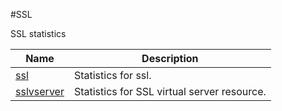 #SSL

SSL statistics


<table><thead><tr><th>Name</th><th>Description</th></tr></thead><tbody><tr><td><a href=".././ssl/ssl/">ssl</a></td><td>Statistics for ssl.</td></tr><tr><td><a href=".././sslvserver/sslvserver/">sslvserver</a></td><td>Statistics for SSL virtual server resource.</td></tr></tbody></table>
